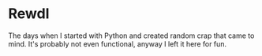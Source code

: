 # Rewdl
The days when I started with Python and created random crap that came to mind. It's probably not even functional, anyway I left it here for fun.
